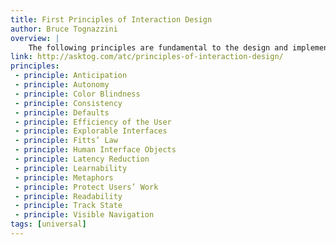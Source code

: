 ```yaml
---
title: First Principles of Interaction Design
author: Bruce Tognazzini
overview: |
    The following principles are fundamental to the design and implementation of effective interfaces, whether for traditional GUI environments or the web. Of late, many web applications have reflected a lack of understanding of many of these principles of interaction design, to their great detriment. Because an application or service appears on the web, the principles do not change. If anything, applying these principles become even more important.
link: http://asktog.com/atc/principles-of-interaction-design/
principles:
 - principle: Anticipation
 - principle: Autonomy
 - principle: Color Blindness
 - principle: Consistency
 - principle: Defaults
 - principle: Efficiency of the User
 - principle: Explorable Interfaces
 - principle: Fitts’ Law
 - principle: Human Interface Objects
 - principle: Latency Reduction
 - principle: Learnability
 - principle: Metaphors
 - principle: Protect Users’ Work
 - principle: Readability
 - principle: Track State
 - principle: Visible Navigation
tags: [universal]
---
```


